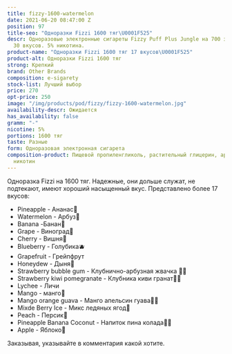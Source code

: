 ```yaml
---
title: fizzy-1600-watermelon
date: 2021-06-20 08:47:00 Z
position: 97
title-seo: "Одноразки Fizzi 1600 тяг\U0001F525"
descr: Одноразовые электронные сигареты Fizzy Puff Plus Jungle на 700 затяжек. Более
  30 вкусов. 5% никотина.
product-name: "Одноразки Fizzi 1600 тяг 17 вкусов\U0001F525"
product-alt: Одноразки Fizzi 1600 тяг
strong: Крепкий
brand: Other Brands
composition: e-sigarety
stock-list: Лучший выбор
price: 270
opt-price: 250
image: "/img/products/pod/fizzy/fizzy-1600-watermelon.jpg"
availability-descr: Ожидается
has_availability: false
gramm: "-"
nicotine: 5%
portions: 1600 тяг
taste: Разные
form: Одноразовая электронная сигарета
composition-product: Пищевой пропиленгликоль, растительный глицерин, ароматизатор,
  никотин
---
```


Одноразка Fizzi на 1600 тяг. 
Надежные, они дольше служат, не подтекают, имеют хороший насыщенный вкус.
Представлено более 17 вкусов:
<ul>
	<li>Pineapple - Ананас🍍</li>
	<li>Watermelon - Арбуз🍉</li>
	<li>Banana -Банан🍌</li>
	<li>Grape - Виноград🍇</li>
	<li>Cherry - Вишня🍒</li>
	<li>Blueberry - Голубика🫐</li>
	<li>Grapefruit - Грейпфрут</li>
	<li>Honeydew - Дыня🍈</li>
	<li>Strawberry bubble gum - Клубнично-арбузная жвачка 🍓🍉 </li>
	<li> Strawberry kiwi pomegranate - Клубника киви гранат🍓🥝</li>
	<li>Lychee - Личи</li>
	<li>Mango - манго🥭</li>
	<li>Mango orange guava - Манго апельсин гуава🥭🍊</li>
	<li>Mixde Berry Ice - Микс ледяных ягод🍇</li>
	<li>Peach - Персик🍑</li>
	<li>Pineapple Banana Coconut - Напиток пина колада🥥🍍</li>
	<li>Apple - Яблоко🍏</li>
</ul>

Заказывая, указывайте в комментария какой хотите.